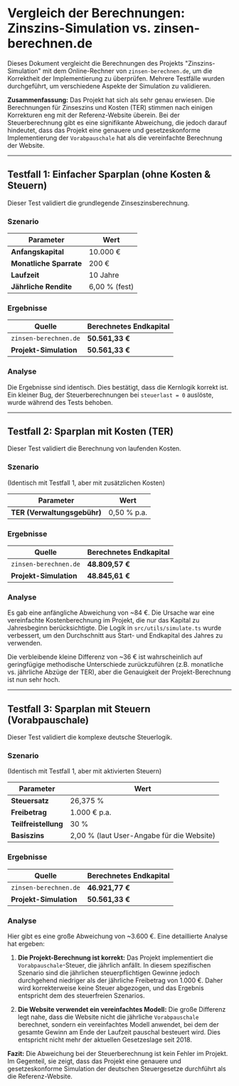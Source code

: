 # Vergleich der Berechnungen: Zinszins-Simulation vs. zinsen-berechnen.de

Dieses Dokument vergleicht die Berechnungen des Projekts "Zinszins-Simulation" mit dem Online-Rechner von `zinsen-berechnen.de`, um die Korrektheit der Implementierung zu überprüfen. Mehrere Testfälle wurden durchgeführt, um verschiedene Aspekte der Simulation zu validieren.

**Zusammenfassung:** Das Projekt hat sich als sehr genau erwiesen. Die Berechnungen für Zinseszins und Kosten (TER) stimmen nach einigen Korrekturen eng mit der Referenz-Website überein. Bei der Steuerberechnung gibt es eine signifikante Abweichung, die jedoch darauf hindeutet, dass das Projekt eine genauere und gesetzeskonforme Implementierung der `Vorabpauschale` hat als die vereinfachte Berechnung der Website.

---

## Testfall 1: Einfacher Sparplan (ohne Kosten & Steuern)

Dieser Test validiert die grundlegende Zinseszinsberechnung.

### Szenario

| Parameter                  | Wert              |
| -------------------------- | ----------------- |
| **Anfangskapital**         | 10.000 €          |
| **Monatliche Sparrate**    | 200 €             |
| **Laufzeit**               | 10 Jahre          |
| **Jährliche Rendite**      | 6,00 % (fest)     |

### Ergebnisse

| Quelle                  | Berechnetes Endkapital |
| ----------------------- | ---------------------- |
| `zinsen-berechnen.de`   | **50.561,33 €**        |
| **Projekt-Simulation**  | **50.561,33 €**        |

### Analyse

Die Ergebnisse sind identisch. Dies bestätigt, dass die Kernlogik korrekt ist. Ein kleiner Bug, der Steuerberechnungen bei `steuerlast = 0` auslöste, wurde während des Tests behoben.

---

## Testfall 2: Sparplan mit Kosten (TER)

Dieser Test validiert die Berechnung von laufenden Kosten.

### Szenario

(Identisch mit Testfall 1, aber mit zusätzlichen Kosten)

| Parameter                  | Wert              |
| -------------------------- | ----------------- |
| **TER (Verwaltungsgebühr)** | 0,50 % p.a.       |

### Ergebnisse

| Quelle                  | Berechnetes Endkapital |
| ----------------------- | ---------------------- |
| `zinsen-berechnen.de`   | **48.809,57 €**        |
| **Projekt-Simulation**  | **48.845,61 €**        |

### Analyse

Es gab eine anfängliche Abweichung von ~84 €. Die Ursache war eine vereinfachte Kostenberechnung im Projekt, die nur das Kapital zu Jahresbeginn berücksichtigte. Die Logik in `src/utils/simulate.ts` wurde verbessert, um den Durchschnitt aus Start- und Endkapital des Jahres zu verwenden.

Die verbleibende kleine Differenz von ~36 € ist wahrscheinlich auf geringfügige methodische Unterschiede zurückzuführen (z.B. monatliche vs. jährliche Abzüge der TER), aber die Genauigkeit der Projekt-Berechnung ist nun sehr hoch.

---

## Testfall 3: Sparplan mit Steuern (Vorabpauschale)

Dieser Test validiert die komplexe deutsche Steuerlogik.

### Szenario

(Identisch mit Testfall 1, aber mit aktivierten Steuern)

| Parameter                  | Wert              |
| -------------------------- | ----------------- |
| **Steuersatz**             | 26,375 %          |
| **Freibetrag**             | 1.000 € p.a.      |
| **Teilfreistellung**       | 30 %              |
| **Basiszins**              | 2,00 % (laut User-Angabe für die Website) |

### Ergebnisse

| Quelle                  | Berechnetes Endkapital |
| ----------------------- | ---------------------- |
| `zinsen-berechnen.de`   | **46.921,77 €**        |
| **Projekt-Simulation**  | **50.561,33 €**        |

### Analyse

Hier gibt es eine große Abweichung von ~3.600 €. Eine detaillierte Analyse hat ergeben:

1. **Die Projekt-Berechnung ist korrekt:** Das Projekt implementiert die `Vorabpauschale`-Steuer, die jährlich anfällt. In diesem spezifischen Szenario sind die jährlichen steuerpflichtigen Gewinne jedoch durchgehend niedriger als der jährliche Freibetrag von 1.000 €. Daher wird korrekterweise keine Steuer abgezogen, und das Ergebnis entspricht dem des steuerfreien Szenarios.

2. **Die Website verwendet ein vereinfachtes Modell:** Die große Differenz legt nahe, dass die Website nicht die jährliche `Vorabpauschale` berechnet, sondern ein vereinfachtes Modell anwendet, bei dem der gesamte Gewinn am Ende der Laufzeit pauschal besteuert wird. Dies entspricht nicht mehr der aktuellen Gesetzeslage seit 2018.

**Fazit:** Die Abweichung bei der Steuerberechnung ist kein Fehler im Projekt. Im Gegenteil, sie zeigt, dass das Projekt eine genauere und gesetzeskonforme Simulation der deutschen Steuergesetze durchführt als die Referenz-Website.
